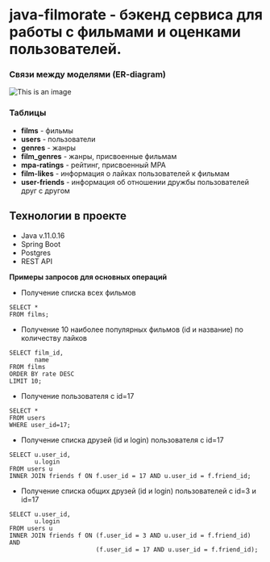 # java-filmorate - бэкенд сервиса для работы с фильмами и оценками пользователей.
### Связи между моделями (ER-diagram)

![This is an image](https://sun2.beeline-kz.userapi.com/impg/AoLC2vX9QUhhYktPXKreUJWJ-whzUrDennkdCg/JNBvnBaesp0.jpg?size=2406x1266&quality=96&sign=5c96debf20e5581dcfae9b654f03f8ae&type=album)


### Таблицы
* **films** - фильмы
* **users** - пользователи
* **genres** - жанры
* **film_genres** - жанры, присвоенные фильмам
* **mpa-ratings** - рейтинг, присвоенный MPA
* **film-likes** - информация о лайках пользователей к фильмам
* **user-friends** - информация об отношении дружбы пользователей друг с другом

## Технологии в проекте
* Java v.11.0.16
* Spring Boot
* Postgres
* REST API

**Примеры запросов для основных операций**
* Получение списка всех фильмов
```
SELECT *
FROM films;
```

* Получение 10 наиболее популярных фильмов (id и название) по количеству лайков
```
SELECT film_id,
       name
FROM films
ORDER BY rate DESC
LIMIT 10;
```

* Получение пользователя с id=17
```
SELECT *
FROM users
WHERE user_id=17;
```

* Получение списка друзей (id и login) пользователя с id=17
```
SELECT u.user_id,
       u.login
FROM users u
INNER JOIN friends f ON f.user_id = 17 AND u.user_id = f.friend_id;
```

* Получение списка общих друзей (id и login) пользователей с id=3 и id=17
```
SELECT u.user_id,
       u.login
FROM users u
INNER JOIN friends f ON (f.user_id = 3 AND u.user_id = f.friend_id) AND
                        (f.user_id = 17 AND u.user_id = f.friend_id);
```

